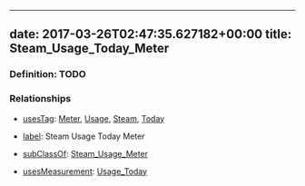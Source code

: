 
---
date: 2017-03-26T02:47:35.627182+00:00
title: Steam_Usage_Today_Meter
---
### Definition: TODO

### Relationships

* [usesTag](https://brickschema.org/schema/1.0/BrickFrame#usesTag): [Meter](https://brickschema.org/schema/1.0/BrickTag#Meter), [Usage](https://brickschema.org/schema/1.0/BrickTag#Usage), [Steam](https://brickschema.org/schema/1.0/BrickTag#Steam), [Today](https://brickschema.org/schema/1.0/BrickTag#Today)

* [label](http://www.w3.org/2000/01/rdf-schema#label): Steam Usage Today Meter

* [subClassOf](http://www.w3.org/2000/01/rdf-schema#subClassOf): [Steam_Usage_Meter](https://brickschema.org/schema/1.0/Brick#Steam_Usage_Meter)

* [usesMeasurement](https://brickschema.org/schema/1.0/BrickFrame#usesMeasurement): [Usage_Today](https://brickschema.org/schema/1.0/Brick#Usage_Today)
